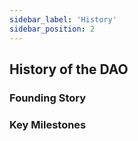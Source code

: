 ```yaml
---
sidebar_label: 'History'
sidebar_position: 2
---
```

## History of the DAO

### Founding Story

### Key Milestones